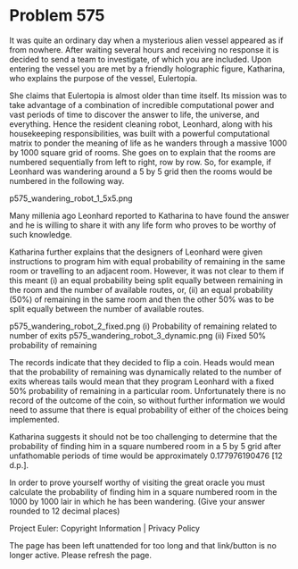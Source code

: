 #   Problem 575

   It was quite an ordinary day when a mysterious alien vessel appeared as if
   from nowhere. After waiting several hours and receiving no response it is
   decided to send a team to investigate, of which you are included. Upon
   entering the vessel you are met by a friendly holographic figure,
   Katharina, who explains the purpose of the vessel, Eulertopia.

   She claims that Eulertopia is almost older than time itself. Its mission
   was to take advantage of a combination of incredible computational power
   and vast periods of time to discover the answer to life, the universe, and
   everything. Hence the resident cleaning robot, Leonhard, along with his
   housekeeping responsibilities, was built with a powerful computational
   matrix to ponder the meaning of life as he wanders through a massive 1000
   by 1000 square grid of rooms. She goes on to explain that the rooms are
   numbered sequentially from left to right, row by row. So, for example, if
   Leonhard was wandering around a 5 by 5 grid then the rooms would be
   numbered in the following way.

   p575_wandering_robot_1_5x5.png

   Many millenia ago Leonhard reported to Katharina to have found the answer
   and he is willing to share it with any life form who proves to be worthy
   of such knowledge.

   Katharina further explains that the designers of Leonhard were given
   instructions to program him with equal probability of remaining in the
   same room or travelling to an adjacent room. However, it was not clear to
   them if this meant (i) an equal probability being split equally between
   remaining in the room and the number of available routes, or, (ii) an
   equal probability (50%) of remaining in the same room and then the other
   50% was to be split equally between the number of available routes.

   p575_wandering_robot_2_fixed.png
   (i) Probability of remaining related to number of exits
   p575_wandering_robot_3_dynamic.png
   (ii) Fixed 50% probability of remaining

   The records indicate that they decided to flip a coin. Heads would mean
   that the probability of remaining was dynamically related to the number of
   exits whereas tails would mean that they program Leonhard with a fixed 50%
   probability of remaining in a particular room. Unfortunately there is no
   record of the outcome of the coin, so without further information we would
   need to assume that there is equal probability of either of the choices
   being implemented.

   Katharina suggests it should not be too challenging to determine that the
   probability of finding him in a square numbered room in a 5 by 5 grid
   after unfathomable periods of time would be approximately 0.177976190476
   [12 d.p.].

   In order to prove yourself worthy of visiting the great oracle you must
   calculate the probability of finding him in a square numbered room in the
   1000 by 1000 lair in which he has been wandering.
   (Give your answer rounded to 12 decimal places)

   Project Euler: Copyright Information | Privacy Policy

   The page has been left unattended for too long and that link/button is no
   longer active. Please refresh the page.
